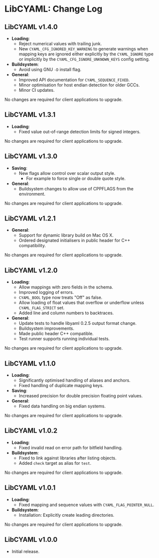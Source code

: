 LibCYAML: Change Log
====================

## LibCYAML v1.4.0

* **Loading**:
  * Reject numerical values with trailing junk.
  * New `CYAML_CFG_IGNORED_KEY_WARNING` to generate warnings when mapping
    keys are ignored either explicitly by the `CYAML_IGNORE` type or implicitly
    by the `CYAML_CFG_IGNORE_UNKNOWN_KEYS` config setting.
* **Buildsystem**:
  * Avoid using GNU `-D` install flag.
* **General**:
  * Improved API documentation for `CYAML_SEQUENCE_FIXED`.
  * Minor optimisation for host endian detection for older GCCs.
  * Minor CI updates.

No changes are required for client applications to upgrade.

## LibCYAML v1.3.1

* **Loading**:
  * Fixed value out-of-range detection limits for signed integers.

No changes are required for client applications to upgrade.


## LibCYAML v1.3.0

* **Saving**:
  * New flags allow control over scalar output style.
    - For example to force single or double quote style.
* **General**:
  * Buildsystem changes to allow use of CPPFLAGS from the environment.

No changes are required for client applications to upgrade.


## LibCYAML v1.2.1

* **General**:
  * Support for dynamic library build on Mac OS X.
  * Ordered designated initialisers in public header for C++ compatibility.

No changes are required for client applications to upgrade.


## LibCYAML v1.2.0

* **Loading**:
  * Allow mappings with zero fields in the schema.
  * Improved logging of errors.
  * `CYAML_BOOL` type now treats "Off" as false.
  * Allow loading of float values that overflow or underflow unless
    `CYAML_FLAG_STRICT` set.
  * Added line and column numbers to backtraces.
* **General**:
  * Update tests to handle libyaml 0.2.5 output format change.
  * Buildsystem improvements.
  * Made public header C++ compatible.
  * Test runner supports running individual tests.

No changes are required for client applications to upgrade.


## LibCYAML v1.1.0

* **Loading**:
  * Significantly optimised handling of aliases and anchors.
  * Fixed handling of duplicate mapping keys.
* **Saving**:
  * Increased precision for double precision floating point values.
* **General**:
  * Fixed data handling on big endian systems.

No changes are required for client applications to upgrade.


## LibCYAML v1.0.2

* **Loading**:
  * Fixed invalid read on error path for bitfield handling.
* **Buildsystem**:
  * Fixed to link against libraries after listing objects.
  * Added `check` target as alias for `test`.

No changes are required for client applications to upgrade.


## LibCYAML v1.0.1

* **Loading**:
  * Fixed mapping and sequence values with `CYAML_FLAG_POINTER_NULL`.
* **Buildsystem**:
  * Installation: Explicitly create leading directories.

No changes are required for client applications to upgrade.


## LibCYAML v1.0.0

* Initial release.
